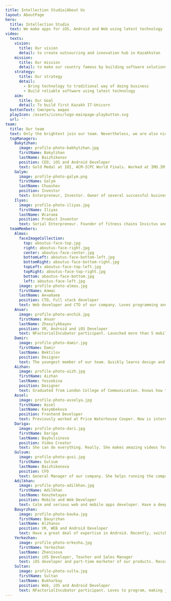 ```yaml
---
title: Intellection Studio|About Us
layout: AboutPage
hero:
  title: Intellection Studio
  text: We make apps for iOS, Android and Web using latest technology
video:
  texts:
    vision:
      title: Our vision
      detail: to create outsourcing and innovation hub in Kazakhstan
    mission:
      title: Our mission
      detail: to make our country famous by building software solutions for global businesses.
    strategy:
      title: Our strategy
      detail:
        - Bring technology to traditional way of doing business
        - Build reliable software using latest technology
    aim:
      title: Our Goal
      detail: To build first Kazakh IT-Unicorn
  buttonText: Смотреть видео
  playIcon: /assets/icons/logo-mainpage-playbutton.svg
  url: ''
team:
  title: Our team
  text: Only the brightest join our team. Nevertheless, we are also nice.
  topManagers:
    Bakytzhan:
      image: profile-photo-bakhytzhan.jpg
      firstName: Bakytzhan
      lastName: Baizhikenov
      position: CEO, iOS and Android Developer
      text: Gold Medal at IOI, ACM-ICPC World Finals. Worked at IMO.IM (Palo Alto, USA) and Crozdesk.com (London, UK). Founder of Intellection и Intellection Studio
    Galym:
      image: profile-photo-galym.png
      firstName: Galym
      lastName: Chuashev
      position: Investor
      text: Enterpreneur, Investor. Owner of several successful businesses in Kazakhstan. Founder of Intellection Studio
    Ilyas:
      image: profile-photo-iliyas.jpg
      firstName: Iliyas
      lastName: Исатаев
      position: Product Inventor
      text: Serial Enterpreneur. Founder of fitness chains Invictus and Crossfit Astana, supermarket chain A2, restaurant Shoreditch
  teamMembers:
    Almas:
      faceImageCollection:
        top: aboutus-face-top.jpg
        right: aboutus-face-right.jpg
        center: aboutus-face-center.jpg
        bottomLeft: aboutus-face-bottom-left.jpg
        bottomRight: aboutus-face-bottom-right.jpg
        topLeft: aboutus-face-top-left.jpg
        topRight: aboutus-face-top-right.jpg
        bottom: aboutus-face-bottom.jpg
        left: aboutus-face-left.jpg
      image: profile-photo-almas.jpg
      firstName: Алмас
      lastName: Акчабаев
      position: CTO, Full stack developer
      text: Web developer and CTO of our company. Loves programming and new trends in development. Came to us from the Finance
    Anuar:
      image: profile-photo-anchik.jpg
      firstName: Anuar
      lastName: Zhaxylykbayev
      position: VR, Android and iOS Developer
      text: NFactorialIncubator participant. Launched more than 5 mobile apps. Recently is more excited about VR development.
    Damir:
      image: profile-photo-damir.jpg
      firstName: Damir
      lastName: Bektilov
      position: Designer
      text: The youngest member of our team. Quickly learns design and constantly improves his results. Joined Intellection because does not like College at all
    Aizhan:
      image: profile-photo-aizh.jpg
      firstName: Aizhan
      lastName: Yessekina
      position: Designer
      text: Graduated from London College of Communication. Knows how to dance and play a guitar. Founder of AquaPoint
    Assel:
      image: profile-photo-asselya.jpg
      firstName: Assel
      lastName: Kasymbekova
      position: Frontend Developer
      text: Previously worked at Price Waterhouse Cooper. Now is interested in web development and usually stays at work till late
    Dariga:
      image: profile-photo-dari.jpg
      firstName: Dariga
      lastName: Baybulsinova
      position: Video Creator
      text: She can do everything. Really. She makes amazing videos for Intellection, writes blog posts, creates designs for mobile apps and even codes them
    Gulsum:
      image: profile-photo-gusi.jpg
      firstName: Gulsum
      lastName: Baizhikenova
      position: CFO
      text: General Manager of our company. She helps running the company and solving difficult situations. Wants to learn design
    Adilkhan:
      image: profile-photo-adilkhan.jpg
      firstName: Adilkhan
      lastName: Kenzhetayev
      position: Mobile and Web Developer
      text: Calm and serious web and mobile apps developer. Have a deep understanding of React and Webpack. Wants to create AI that will code for him
    Bauyrzhan:
      image: profile-photo-bauka.jpg
      firstName: Bauyrzhan
      lastName: Alzhanov
      position: VR, WEB and Android Developer
      text: Have a great deal of expertise in Android. Recently, switched to our VR Project. Also knows React, Web and Unity
    Yerkezhan:
      image: profile-photo-erkesha.jpg
      firstName: Yerkezhan
      lastName: Zhenisova
      position: iOS Developer, Teacher and Sales Manager
      text: iOS developer and part-time marketer of our products. Records our online courses and knows how to make beautiful pictures on her iPad
    Sultan:
      image: profile-photo-sulta.jpg
      firstName: Sultan
      lastName: Bukharbay
      position: Web, iOS and Android Developer
      text: NFactorialIncubator participant. Loves to program, making jokes and coming to work way too early
---
```

